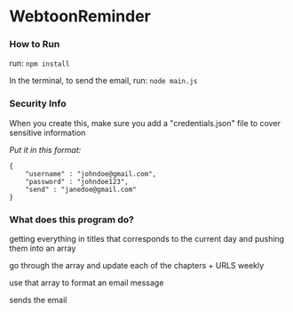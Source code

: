# WebtoonReminder

### How to Run
run: `npm install`

In the terminal, to send the email, run: `node main.js`


### Security Info

When you create this, make sure you add a "credentials.json" file to cover sensitive information

*Put it in this format:*
```
{
    "username" : "johndoe@gmail.com",
    "password" : "johndoe123",
    "send" : "janedoe@gmail.com"
}
```

### What does this program do?

getting everything in titles that corresponds to the current day and pushing them into an array

go through the array and update each of the chapters + URLS weekly

use that array to format an email message

sends the email
